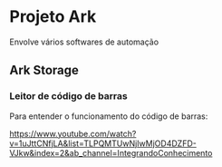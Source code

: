 # Projeto Ark

Envolve vários softwares de automação

## Ark Storage

### Leitor de código de barras

Para entender o funcionamento do código de barras:

https://www.youtube.com/watch?v=1uJttCNfjLA&list=TLPQMTUwNjIwMjOD4DZFD-VJkw&index=2&ab_channel=IntegrandoConhecimento
